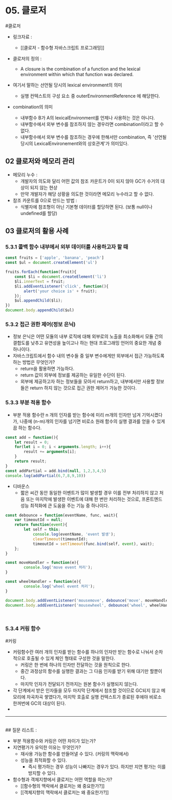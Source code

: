 
# 05. 클로저

#클로저 

- 링크자료 : 
	- [[클로저 - 함수형 자바스크립트 프로그래밍]]

- 클로저의 정의 : 
	- A closure is the combination of a function and the lexical environment within which that function was declared. 

- 여기서 말하는 선언될 당시의 lexical environment의 의미 
	- 실행 컨텍스트의 구성 요소 중 outerEnvironmentReference 에 해당한다. 
- combination의 의미 
	- 내부함수 B가 A의 lexicalEnvironment를 언제나 사용하는 것은 아니다. 
	- 내부함수에서 외부 변수를 참조하지 않는 경우라면 combination이라고 할 수 없다. 
	- 내부함수에서 외부 변수를 참조하는 경우에 한해서만 combination, 즉 '선언될 당시의 LexicalEnvironement와의 상호관계'가 의미있다. 


## 02 클로저와 메모리 관리

- 메모리 누수 : 
	- 개발자의 의도와 달리 어떤 값의 참조 카운트가 0이 되지 않아 GC가 수거의 대상이 되지 않는 현상 
	- 만약 개발자가 해당 상황을 의도한 것이라면 메모리 누수라고 할 수 없다. 
- 참조 카운트를 0으로 만드는 방법 : 
	- 식별자에 참조형이 아닌 기본형 데이터를 할당하면 된다. (보통 null이나 undefined를 할당)


## 03 클로저의 활용 사례


### 5.3.1 콜백 함수 내부에서 외부 데이터를 사용하고자 할 때

```javascript
const fruits = ['apple', 'banana', 'peach']
const $ul = document.createElement('ul')

fruits.forEach(function(fruit){
	const $li = document.createElement('li')
	$li.innerText = fruit;
	$li.addEventListener('click', function(){
		alert('your choice is' + fruit);
	});
	$ul.appendChild($li);
})
document.body.appendChild($ul)
```


### 5.3.2 접근 권한 제어(정보 은닉) 

- 정보 은닉은 어떤 모듈의 내부 로직에 대해 외부로의 노출을 최소화해서 모듈 간의 결합도를 낮추고 유연성을 높이고나 하는 현대 프로그래밍 언어의 중요한 개념 중 하나이다. 
- 자바스크립트에서 함수 내의 변수들 중 일부 변수에게만 외부에서 접근 가능하도록 하는 방법은 무엇인가? 
	- return을 활용하면 가능하다. 
	- return 값이 외부에 정보를 제공하는 유일한 수단이 된다. 
	- 외부에 제공하고자 하는 정보들을 모아서 return하고, 내부에서만 사용할 정보들은 return 하지 않는 것으로 접근 권한 제어가 가능한 것이다.


### 5.3.3 부분 적용 함수 

- 부분 적용 함수란 n 개의 인자를 받는 함수에 미리 m개의 인자만 넘겨 기억시켰다가, 나중에 (n-m)개의 인자를 넘기면 비로소 원래 함수의 실행 결과를 얻을 수 있게끔 하는 함수다. 

```javascript
const add = function(){
	let result = 0;
	for(let i = 0; i < arguments.length; i++){
		result += arguments[i];
	}
	return result;
}
const addPartial = add.bind(null, 1,2,3,4,5)
console.log(addPartial(6,7,8,9,10))
```


- 디바운스 
	- 짧은 씨간 동안 동일한 이벤트가 많이 발생할 경우 이를 전부 처리하지 않고 처음 또는 마지막에 발생한 이벤트에 대해 한 번만 처리하는 것으로, 프론트엔드 성능 최적화에 큰 도움을 주는 기능 중 하나이다. 

```javascript
const debounce = function(eventName, func, wait){
	var timeoutId = null;
	return function(event){
		let self = this;
			console.log(eventName, 'event 발생');
			clearTimeout(timeoutId);
			timeoutId = setTimeout(func.bind(self, event), wait);
	};
}

const moveHandler = function(e){
		console.log('move event 처리');
}

const wheelHandler = function(e){
		console.log('wheel event 처리');
}

document.body.addEventListener('mousemove', debounce('move', moveHandler, 500));
document.body.addEventListener('mousewheel', debounce('wheel', wheelHandler, 700));

	
```



### 5.3.4 커링 함수 

#커링 

- 커링함수란 여러 개의 인자를 받는 함수를 하나의 인자만 받는 함수로 나눠서 순차적으로 호출될 수 있게 체인 형태로 구성한 것을 말한다. 
	- 커링은 한 번에 하나의 인자만 전달하는 것을 원칙으로 한다. 
	- 중간 과정상의 함수를 실행한 결과는 그 다음 인자를 받기 위해 대기만 할뿐이다. 
	- 마지막 인자가 전달되기 전까지는 원본 함수가 실행되지 않는다. 
- 각 단계에서 받은 인자들을 모두 마지막 단계에서 참조할 것이므로 GC되지 않고 메모리에 차곡차곡 쌓였다가, 마지막 호출로 실행 컨텍스트가 종료된 후에야 비로소 한꺼번에 GC의 대상이 된다. 
- 

---

<br>
## 질문 리스트 : 

- 부분 적용함수와 커링은 어떤 차이가 있는가?
- 지연평가가 유익한 이유는 무엇인가? 
	- 재사용 가능한 함수를 만들어낼 수 있다. (커링의 맥락에서)
	- 성능을 최적화할 수 있다. 
		- 즉시 평가하는 경우 성능이 나빠지는 경우가 있다. 하지만 지연 평가는 이를 방지할 수 있다. 
- 함수형과 객체지향에서 클로저는 어떤 역할을 하는가? 
	- [[함수형의 맥락에서 클로저는 왜 중요한가?]]
	- [[객체지향의 맥락에서 클로저는 왜 중요한가?]] 
